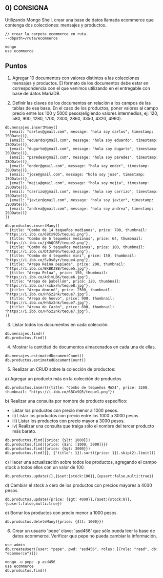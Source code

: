 ## 0) CONSIGNA

Utilizando Mongo Shell, crear una base de datos llamada ecommerce que contenga dos colecciones: mensajes y productos.

```
// crear la carpeta ecommerce en ruta.
--dbpath=/ruta/ecommerce
```

```
mongo
use ecommerce
```

## Puntos

1. Agregar 10 documentos con valores distintos a las colecciones mensajes y productos. El formato de los documentos debe estar en correspondencia con el que venimos utilizando en el entregable con base de datos MariaDB.

2. Definir las claves de los documentos en relación a los campos de las tablas de esa base. En el caso de los productos, poner valores al campo precio entre los 100 y 5000 pesos(eligiendo valores intermedios, ej: 120, 580, 900, 1280, 1700, 2300, 2860, 3350, 4320, 4990).

```
db.mensajes.insertMany([
  {email: "carlos@gmail.com", message: "hola soy carlos", timestamp: ISODate()},
  {email: "eduardo@gmail.com", message: "hola soy eduardo", timestamp: ISODate()},
  {email: "dugarte@gmail.com", message: "hola soy dugarte", timestamp: ISODate()},
  {email: "paredes@gmail.com", message: "hola soy paredes", timestamp: ISODate()},
  {email: "ender@gmail.com", message: "hola soy ender", timestamp: ISODate()},
  {email: "jose@gmail.com", message: "hola soy jose", timestamp: ISODate()},
  {email: "mejia@gmail.com", message: "hola soy mejia", timestamp: ISODate()},
  {email: "carrizo@gmail.com", message: "hola soy carrizo", timestamp: ISODate()},
  {email: "javier@gmail.com", message: "hola soy javier", timestamp: ISODate()},
  {email: "andrea@gmail.com", message: "hola soy andrea", timestamp: ISODate()}
])

db.productos.insertMany([
  {title: "Combo de 14 tequeños medianos", price: 700, thumbnail: "https://i.ibb.co/6BCx9Q5/teque1.png"},
  {title: "Combo de 6 tequeños medianos", price: 64, thumbnail: "https://i.ibb.co/jHhQCBF/teque2.png"},
  {title: "Combo de 5 tequeños medianos", price: 100, thumbnail: "https://i.ibb.co/Dt3sP0n/teque3.png"},
  {title: "Combo de 4 tequeños mini", price: 150, thumbnail: "https://i.ibb.co/SvDs8yr/teque4.png"},
  {title: "Arepa Reina pepiada", price: 200, thumbnail: "https://i.ibb.co/BKBKJ8B/teque5.jpg"},
  {title: "Arepa Pelua", price: 150, thumbnail: "https://i.ibb.co/4djvLBK/teque6.jpg"},
  {title: "Arepa de pabellón", price: 120, thumbnail: "https://i.ibb.co/rxxbxrh/teque8.jpg"},
  {title: "Arepa dominó", price: 2500, thumbnail: "https://i.ibb.co/HhSz2nk/teque7.jpg"},
  {title: "Arepa de huevo", price: 900, thumbnail: "https://i.ibb.co/HhSz2nk/teque7.jpg"},
  {title: "Areoa de Cazón", price: 800, thumbnail: "https://i.ibb.co/HhSz2nk/teque7.jpg"},
])
```

3. Listar todos los documentos en cada colección.

```
db.mensajes.find()
db.productos.find()
```

4. Mostrar la cantidad de documentos almacenados en cada una de ellas.

```
db.mensajes.estimatedDocumentCount()
db.productos.estimatedDocumentCount()
```

5. Realizar un CRUD sobre la colección de productos:

a) Agregar un producto más en la colección de productos

```
db.productos.insert({title: "Combo de tequeños MAXI", price: 3200, thumbnail: "https://i.ibb.co/6BCx9Q5/teque1.png"})

```

b) Realizar una consulta por nombre de producto específico:

- Listar los productos con precio menor a 1000 pesos.
- ii) Listar los productos con precio entre los 1000 a 3000 pesos.
- iii) Listar los productos con precio mayor a 3000 pesos.
- iv) Realizar una consulta que traiga sólo el nombre del tercer producto más barato.

```
db.productos.find({price: {$lt: 1000}})
db.productos.find({price: {$in: [1000, 3000]}})
db.productos.find({price: {$gt: 3000}})
db.productos.find({}, {"title": 1}).sort({price: 1}).skip(2).limit(1)
```

c) Hacer una actualización sobre todos los productos, agregando el campo stock a todos ellos con un valor de 100.

```
db.productos.update({},{$set:{stock:100}},{upsert:false,multi:true})
```

d) Cambiar el stock a cero de los productos con precios mayores a 4000 pesos.

```
db.productos.update({price: {$gt: 4000}},{$set:{stock:0}},{upsert:false,multi:true})
```

e) Borrar los productos con precio menor a 1000 pesos

```
db.productos.deleteMany({price: {$lt: 1000}})
```

6. Crear un usuario 'pepe' clave: 'asd456' que sólo pueda leer la base de datos ecommerce. Verificar que pepe no pueda cambiar la información.

```
use admin
db.createUser({user: "pepe", pwd: "asd456", roles: [{role: "read", db: "ecommerce"}]})
```

```
mongo -u pepe -p asd456
use ecommerce
db.productos.find()
```

